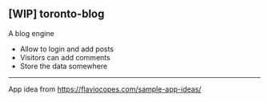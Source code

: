 ## [WIP] toronto-blog

A blog engine
- Allow to login and add posts
- Visitors can add comments
- Store the data somewhere

---

App idea from https://flaviocopes.com/sample-app-ideas/
